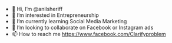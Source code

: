 - 👋 Hi, I’m @anilsheriff
- 👀 I’m interested in Entrepreneurship
- 🌱 I’m currently learning Social Media Marketing
- 💞️ I’m looking to collaborate on Facebook or Instagram ads
- 📫 How to reach me https://www.facebook.com/Clarifyproblem

<!---
anilsheriff/anilsheriff is a ✨ special ✨ repository because its `README.md` (this file) appears on your GitHub profile.
You can click the Preview link to take a look at your changes.
--->
